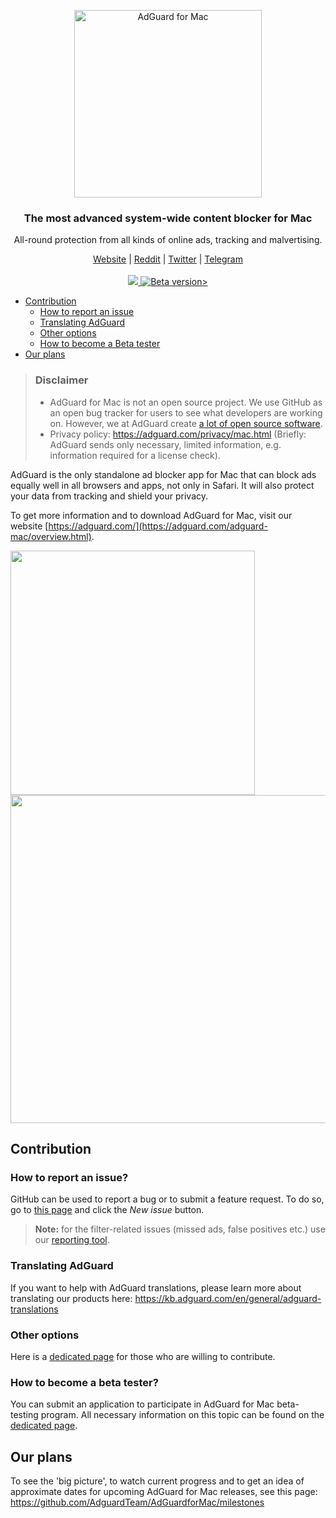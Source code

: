 <p align="center">
  <img src="https://cdn.adguard.com/public/Adguard/Common/Logos/mac.svg" width="300px" alt="AdGuard for Mac"
 />
  </p>
<h3 align="center">The most advanced system-wide content blocker for Mac</h3>
<p align="center">
    All-round protection from all kinds of online ads, tracking and malvertising.
</p>
  
  <p align="center"> 
    <a href="https://adguard.com/">Website</a> |
    <a href="https://reddit.com/r/Adguard">Reddit</a> |
    <a href="https://twitter.com/AdGuard">Twitter</a> |
    <a href="https://t.me/adguard_en">Telegram</a>
    <br /><br />
    <a
    </a>
    <a href="https://github.com/AdguardTeam/AdguardForMac/releases/tag/v2.0.6">
        <img src="https://img.shields.io/github/tag/AdguardTeam/AdGuardforMac.svg?label=release" />
    </a>
    <a href="https://github.com/AdguardTeam/AdguardForMac/releases/tag/v2.1.0-beta">
    <img src="https://img.shields.io/github/tag/AdguardTeam/AdGuardforMac.svg?label=beta&color=GREEN" alt="Beta version>" />
    </a>


* [Contribution](#contribution)
  * [How to report an issue](#issue)
  * [Translating AdGuard](#contribution-translating)
  * [Other options](#contribution-other)
  * [How to become a Beta tester](#beta-tester)
* [Our plans](#our-plans)

> ### Disclaimer
>* AdGuard for Mac is not an open source project. We use GitHub as an open bug tracker for users to see what developers are working on. However, we at AdGuard create [a lot of open source software](https://github.com/search?o=desc&q=topic%3Aopen-source+org%3AAdguardTeam+fork%3Atrue&s=stars&type=Repositories).
>* Privacy policy: https://adguard.com/privacy/mac.html (Briefly: AdGuard sends only necessary, limited information, e.g. information required for a license check).

AdGuard is the only standalone ad blocker app for Mac that can block ads equally well in all browsers and apps, not only in Safari. It will also protect your data from tracking and shield your privacy.

To get more information and to download AdGuard for Mac, visit our website [https://adguard.com/](https://adguard.com/adguard-mac/overview.html).

<img src="https://cdn.adguard.com/public/Adguard/screenshots/adguardmacmainEN.png" height="391"><img src="https://cdn.adguard.com/public/Adguard/screenshots/adguardmacfiltersEN.png" width="525">

<a id="contribution"></a>
## Contribution

<a id="issue"></a>
### How to report an issue?

GitHub can be used to report a bug or to submit a feature request. To do so, go to [this page](https://github.com/AdguardTeam/AdguardFoMac/issues) and click the *New issue* button.

>**Note:** for the filter-related issues (missed ads, false positives etc.) use our [reporting tool](https://reports.adguard.com/new_issue.html).

<a id="contribution-translating"></a>
### Translating AdGuard

If you want to help with AdGuard translations, please learn more about translating our products here: https://kb.adguard.com/en/general/adguard-translations

<a id="contribution-other"></a>
### Other options

Here is a [dedicated page](https://adguard.com/contribute.html) for those who are willing to contribute.


<a id="beta-tester"></a>
### How to become a beta tester?

You can submit an application to participate in AdGuard for Mac beta-testing program. All necessary information on this topic can be found on the [dedicated page](https://adguard.com/beta.html).

<a id="our-plans"></a>
## Our plans

To see the 'big picture', to watch current progress and to get an idea of approximate dates for upcoming AdGuard for Mac releases, see this page: https://github.com/AdguardTeam/AdGuardforMac/milestones
